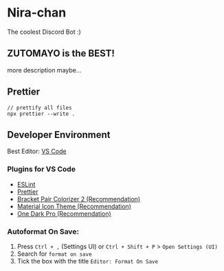 # Nira-chan

The coolest Discord Bot :)

## ZUTOMAYO is the BEST!

more description maybe...

## Prettier

```
// prettify all files
npx prettier --write .
```

## Developer Environment

Best Editor: [VS Code](https://code.visualstudio.com/)

### Plugins for VS Code

-   [ESLint](https://marketplace.visualstudio.com/items?itemName=dbaeumer.vscode-eslint)
-   [Prettier](https://marketplace.visualstudio.com/items?itemName=esbenp.prettier-vscode)
-   [Bracket Pair Colorizer 2 (Recommendation)](https://marketplace.visualstudio.com/items?itemName=CoenraadS.bracket-pair-colorizer-2)
-   [Material Icon Theme (Recommendation)](https://marketplace.visualstudio.com/items?itemName=PKief.material-icon-theme)
-   [One Dark Pro (Recommendation)](https://marketplace.visualstudio.com/items?itemName=zhuangtongfa.Material-theme)

### Autoformat On Save:

1. Press `Ctrl + ,` (Settings UI) or `Ctrl + Shift + P` > `Open Settings (UI)`
2. Search for `format on save`
3. Tick the box with the title `Editor: Format On Save`
